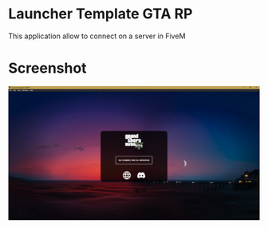 # Launcher Template GTA RP
This application allow to connect on a server in FiveM
# Screenshot 
![Screenshot](screenshot/screenshot.png)
